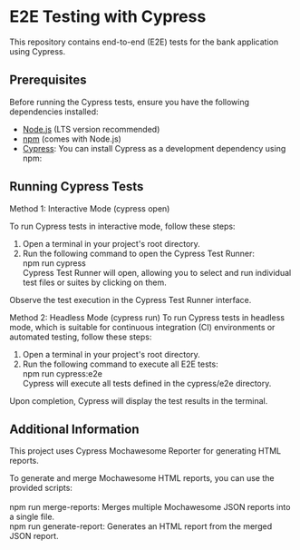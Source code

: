 # E2E Testing with Cypress

This repository contains end-to-end (E2E) tests for the bank application using Cypress.

## Prerequisites

Before running the Cypress tests, ensure you have the following dependencies installed:

- [Node.js](https://nodejs.org/) (LTS version recommended)
- [npm](https://www.npmjs.com/) (comes with Node.js)
- [Cypress](https://www.cypress.io/): You can install Cypress as a development dependency using npm:

## Running Cypress Tests

Method 1: Interactive Mode (cypress open)

To run Cypress tests in interactive mode, follow these steps:

1. Open a terminal in your project's root directory.
2. Run the following command to open the Cypress Test Runner:<br>
   npm run cypress<br>
   Cypress Test Runner will open, allowing you to select and run individual test files or suites by clicking on them.

Observe the test execution in the Cypress Test Runner interface.

Method 2: Headless Mode (cypress run)
To run Cypress tests in headless mode, which is suitable for continuous integration (CI) environments or automated testing, follow these steps:

1. Open a terminal in your project's root directory.
2. Run the following command to execute all E2E tests:<br>
   npm run cypress:e2e<br>
   Cypress will execute all tests defined in the cypress/e2e directory.

Upon completion, Cypress will display the test results in the terminal.

## Additional Information
This project uses Cypress Mochawesome Reporter for generating HTML reports.

To generate and merge Mochawesome HTML reports, you can use the provided scripts:<br>
<br>
npm run merge-reports: Merges multiple Mochawesome JSON reports into a single file.<br>
npm run generate-report: Generates an HTML report from the merged JSON report.
